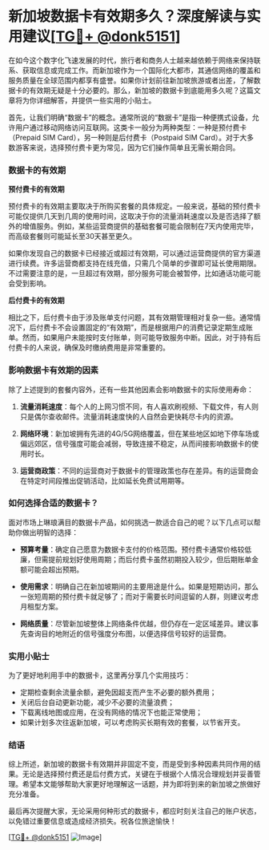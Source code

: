 # 新加坡数据卡有效期多久？深度解读与实用建议[[TG💪+ @donk5151](https://t.me/s/donk5151)]

在如今这个数字化飞速发展的时代，旅行者和商务人士越来越依赖于网络来保持联系、获取信息或完成工作。而新加坡作为一个国际化大都市，其通信网络的覆盖和服务质量在全球范围内都享有盛誉。如果你计划前往新加坡旅游或者出差，了解数据卡的有效期无疑是十分必要的。那么，新加坡的数据卡到底能用多久呢？这篇文章将为你详细解答，并提供一些实用的小贴士。

首先，让我们明确“数据卡”的概念。通常所说的“数据卡”是指一种便携式设备，允许用户通过移动网络访问互联网。这类卡一般分为两种类型：一种是预付费卡（Prepaid SIM Card），另一种则是后付费卡（Postpaid SIM Card）。对于大多数游客来说，选择预付费卡更为常见，因为它们操作简单且无需长期合同。

### 数据卡的有效期

**预付费卡的有效期**

预付费卡的有效期主要取决于所购买套餐的具体规定。一般来说，基础的预付费卡可能仅提供几天到几周的使用时间，这取决于你的流量消耗速度以及是否选择了额外的增值服务。例如，某些运营商提供的基础套餐可能会限制在7天内使用完毕，而高级套餐则可能延长至30天甚至更久。

如果你发现自己的数据卡已经接近或超过有效期，可以通过运营商提供的官方渠道进行续费。许多运营商都支持在线充值，只需几个简单的步骤即可延长使用期限。不过需要注意的是，一旦超过有效期，部分服务可能会被暂停，比如通话功能可能会受到影响。

**后付费卡的有效期**

相比之下，后付费卡由于涉及账单支付问题，其有效期管理相对复杂一些。通常情况下，后付费卡不会设置固定的“有效期”，而是根据用户的消费记录定期生成账单。然而，如果用户未能按时支付账单，则可能导致服务中断。因此，对于持有后付费卡的人来说，确保及时缴纳费用是非常重要的。

### 影响数据卡有效期的因素

除了上述提到的套餐内容外，还有一些其他因素会影响数据卡的实际使用寿命：

1. **流量消耗速度**：每个人的上网习惯不同，有人喜欢刷视频、下载文件，有人则只是偶尔查收邮件。流量消耗速度快的人自然会更快耗尽卡内的资源。
   
2. **网络环境**：新加坡拥有先进的4G/5G网络覆盖，但在某些地区如地下停车场或偏远郊区，信号强度可能会减弱，导致连接不稳定，从而间接影响数据卡的使用时长。

3. **运营商政策**：不同的运营商对于数据卡的管理政策也存在差异。有的运营商会在特定时间段推出促销活动，比如延长免费试用期等。

### 如何选择合适的数据卡？

面对市场上琳琅满目的数据卡产品，如何挑选一款适合自己的呢？以下几点可以帮助你做出明智的选择：

- **预算考量**：确定自己愿意为数据卡支付的价格范围。预付费卡通常价格较低廉，但需提前规划好使用周期；而后付费卡虽然初期投入较少，但后期账单金额可能会超出预期。
  
- **使用需求**：明确自己在新加坡期间的主要用途是什么。如果是短期访问，那么一张短周期的预付费卡就足够了；而对于需要长时间逗留的人群，则建议考虑月租型方案。

- **网络质量**：尽管新加坡整体上网络条件优越，但仍存在一定区域差异。建议事先查询目的地附近的信号强度分布图，以便选择信号较好的运营商。

### 实用小贴士

为了更好地利用手中的数据卡，这里再分享几个实用技巧：

- 定期检查剩余流量余额，避免因超支而产生不必要的额外费用；
- 关闭后台自动更新功能，减少不必要的流量浪费；
- 下载离线地图或应用，在没有网络的情况下也能正常使用；
- 如果计划多次往返新加坡，可以考虑购买长期有效的套餐，以节省开支。

### 结语

综上所述，新加坡的数据卡有效期并非固定不变，而是受到多种因素共同作用的结果。无论是选择预付费还是后付费方式，关键在于根据个人情况合理规划并妥善管理。希望本文能够帮助大家更好地理解这一话题，并为即将到来的新加坡之旅做好充分准备。

最后再次提醒大家，无论采用何种形式的数据卡，都应时刻关注自己的账户状态，以免错过重要信息或造成经济损失。祝各位旅途愉快！

[[TG💪+ @donk5151](https://t.me/s/donk5151) ![Image](https://i.postimg.cc/rwNCRYN7/Snipaste-2025-04-30-17-27-05.png)]